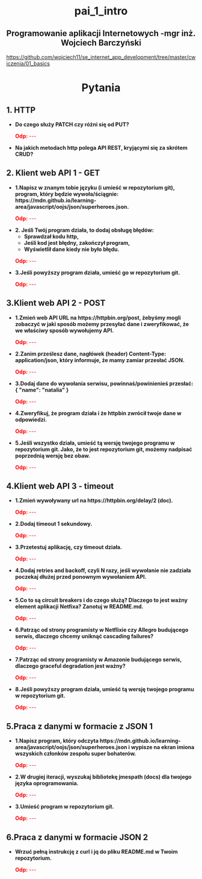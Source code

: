 <body>

 <h1><center>pai_1_intro</center></h1>

<h2><center>Programowanie aplikacji Internetowych -mgr inż. Wojciech Barczyński</center></h2>

<href>https://github.com/wojciech11/se_internet_app_development/tree/master/cwiczenia/01_basics</href>

<h1><b><center>Pytania</center></b></h1>

<h2>1. HTTP</h2>
<ul>
<li><b>Do czego służy PATCH czy różni się od PUT?</b>
<p style ="color:red"><b>Odp: </b>---</p>
<li><b>Na jakich metodach http polega API REST, kryjącymi się za skrótem CRUD?</b>
</ul>

<h2>2. Klient web API 1 - GET</h2>
<ul>
<li><b>1.Napisz w znanym tobie języku (i umieść w repozytorium git), program, który będzie wywoła/ściągnie: https://mdn.github.io/learning-area/javascript/oojs/json/superheroes.json.</b>
<p style ="color:red"><b>Odp: </b>---</p>
<li><b>2. Jeśli Twój program działa, to dodaj obsługę błędów:
<ul>
<li>Sprawdzał kodu http,
<li>Jeśli kod jest błędny, zakończył program,
<li>Wyświetlił dane kiedy nie było błędu.</b>
</ul>
<p style ="color:red"><b>Odp: </b>---</p>
<li><b>3.Jeśli powyższy program działa, umieść go w repozytorium git.</b>
<p style ="color:red"><b>Odp: </b>---</p>
</ul>

<h2>3.Klient web API 2 - POST</h2>
<ul>
<li><b>1.Zmień web API URL na https://httpbin.org/post, żebyśmy mogli zobaczyć w jaki sposób możemy przesyłać dane i zweryfikować, że we właściwy sposób wywołujemy API.</b>
<p style ="color:red"><b>Odp: </b>---</p>
<li><b>2.Zanim prześlesz dane, nagłówek (header) Content-Type: application/json, który informuje, że mamy zamiar przesłać JSON.</b>
<p style ="color:red"><b>Odp: </b>---</p>
<li><b>3.Dodaj dane do wywołania serwisu, powinnaś/powinienieś przesłać:
{
"name": "natalia"
}
</b>
<p style ="color:red"><b>Odp: </b>---</p>
<li><b>4.Zweryfikuj, że program działa i że httpbin zwrócił twoje dane w odpowiedzi.</b>
<p style ="color:red"><b>Odp: </b>---</p>
<li><b>5.Jeśli wszystko działa, umieść tą wersję twojego programu w repozytorium git. Jako, że to jest repozytorium git, możemy nadpisać poprzednią wersję bez obaw.</b>
<p style ="color:red"><b>Odp: </b>---</p>
</ul>

<h2>4.Klient web API 3 - timeout</h2>
<ul>
<li><b>1.Zmień wywoływany url na https://httpbin.org/delay/2 (doc).</b>
<p style ="color:red"><b>Odp: </b>---</p>
<li><b>2.Dodaj timeout 1 sekundowy.</b>
<p style ="color:red"><b>Odp: </b>---</p>
<li><b>3.Przetestuj aplikację, czy timeout działa.</b>
<p style ="color:red"><b>Odp: </b>---</p>
<li><b>4.Dodaj retries and backoff, czyli N razy, jeśli wywołanie nie zadziała poczekaj dłużej przed ponownym wywołaniem API.</b>
<p style ="color:red"><b>Odp: </b>---</p>
<li><b>5.Co to są circuit breakers i do czego służą? Dlaczego to jest ważny element aplikacji Netfixa? Zanotuj w README.md.</b>
<p style ="color:red"><b>Odp: </b>---</p>
<li><b>6.Patrząc od strony programisty w Netflixie czy Allegro budującego serwis, dlaczego chcemy uniknąć cascading failures?</b>
<p style ="color:red"><b>Odp: </b>---</p>
<li><b>7.Patrząc od strony programisty w Amazonie budującego serwis, dlaczego graceful degradation jest ważny?</b>
<p style ="color:red"><b>Odp: </b>---</p>
<li><b>8.Jeśli powyższy program działa, umieść tą wersję twojego programu w repozytorium git.</b>
<p style ="color:red"><b>Odp: </b>---</p>
</ul>

<h2>5.Praca z danymi w formacie z JSON 1</h2>
<ul>
<li><b>1.Napisz program, który odczyta https://mdn.github.io/learning-area/javascript/oojs/json/superheroes.json i wypisze na ekran imiona wszyskich członków zespołu super bohaterów.</b>
<p style ="color:red"><b>Odp: </b>---</p>
<li><b>2.W drugiej iteracji, wyszukaj bibliotekę jmespath (docs) dla twojego języka oprogramowania.</b>
<p style ="color:red"><b>Odp: </b>---</p>
<li><b>3.Umieść program w repozytorium git.</b>
<p style ="color:red"><b>Odp: </b>---</p>
</ul>

<h2>6.Praca z danymi w formacie JSON 2</h2>
<ul>
<li><b>Wrzuć pełną instrukcję z curl i jq do pliku README.md w Twoim repozytorium.</b>
<p style ="color:red"><b>Odp: </b>---</p>
</ul>

</body>
</html>
